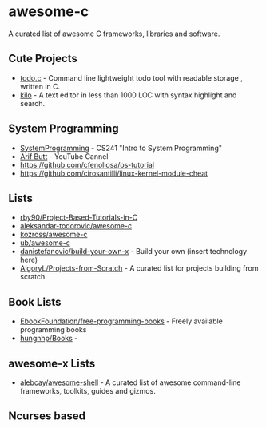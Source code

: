 # awesome-c
A curated list of awesome C frameworks, libraries and software.

## Cute Projects
* [todo.c](https://github.com/hit9/todo.c) - Command line lightweight todo tool with readable storage , written in C.
* [kilo](https://github.com/antirez/kilo) - A text editor in less than 1000 LOC with syntax highlight and search.

## System Programming
* [SystemProgramming](https://github.com/angrave/SystemProgramming/wiki) - CS241 "Intro to System Programming"
* [Arif Butt](https://www.youtube.com/channel/UCMqUl4U_8LwHiXT09_ouzxQ/playlists?disable_polymer=1) - YouTube Cannel
* https://github.com/cfenollosa/os-tutorial
* https://github.com/cirosantilli/linux-kernel-module-cheat

## Lists
* [rby90/Project-Based-Tutorials-in-C](https://github.com/rby90/Project-Based-Tutorials-in-C)
* [aleksandar-todorovic/awesome-c](https://github.com/aleksandar-todorovic/awesome-c)
* [kozross/awesome-c](https://github.com/kozross/awesome-c)
* [ub/awesome-c](https://github.com/uhub/awesome-c)
* [danistefanovic/build-your-own-x](https://github.com/danistefanovic/build-your-own-x) - Build your own (insert technology here)
* [AlgoryL/Projects-from-Scratch](https://github.com/AlgoryL/Projects-from-Scratch) - A curated list for projects building from scratch.

## Book Lists
* [EbookFoundation/free-programming-books](https://github.com/EbookFoundation/free-programming-books) - Freely available programming books
* [hungnhp/Books](https://github.com/hungnhp/Books) - 

## awesome-x Lists
* [alebcay/awesome-shell](https://github.com/alebcay/awesome-shell) - A curated list of awesome command-line frameworks, toolkits, guides and gizmos.

## Ncurses based
